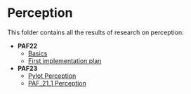 # Perception

This folder contains all the results of research on perception:

* **PAF22**
  * [Basics](./02_basics.md)
  * [First implementation plan](./03_first_implementation_plan.md)
* **PAF23**
  * [Pylot Perception](./04_pylot.md)
  * [PAF_21_1 Perception](./05_Research_PAF21-Perception.md)